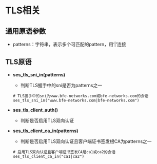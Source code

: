# TLS相关

## 通用原语参数
- patterns：字符串，表示多个可匹配的pattern，用‘|’连接

## TLS原语
- **ses_tls_sni_in(patterns)**
  - 判断TLS握手中的sni是否为patterns之一
  ```
  # TLS握手中的sni为www.bfe-networks.com或bfe-networks.com的会话
  ses_tls_sni_in("www.bfe-networks.com|bfe-networks.com")
  ```

- **ses_tls_client_auth()**
  - 判断是否启用TLS双向认证

- **ses_tls_client_ca_in(patterns)**
  - 判断是否启用TLS双向认证且客户端证书签发根CA为patterns之一
  ```
  # 启用TLS双向认证且客户端证书签发CA是ca1或ca2的会话
  ses_tls_client_ca_in("ca1|ca2")
  ```

